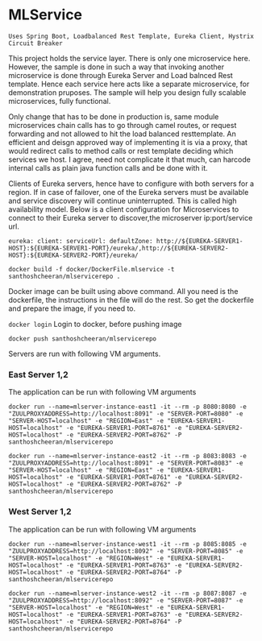 
# MLService

`Uses Spring Boot, Loadbalanced Rest Template, Eureka Client, Hystrix Circuit Breaker`

This project holds the service layer. There is only one microservice here. However, the sample is done in such a way that invoking another microservice is done through Eureka Server and Load balnced Rest template. Hence each service here acts like a separate microservice, for demonstration pruposes. The sample will help you design fully scalable microservices, fully functional. 

Only change that has to be done in production is, same module microservices chain calls has to go through camel routes, or request forwarding and not allowed to hit the load balanced resttemplate. An efficient and deisgn approved way of implementing it is via a proxy, that would redirect calls to method calls or rest template deciding which services we host. I agree, need not complicate it that much, can harcode internal calls as plain java function calls and be done with it.

Clients of Eureka servers, hence have to configure with both servers for a region. If in case of failover, one of the Eureka servers must be available and service discovery will continue uninterrupted. This is called high availability model. Below is a client configuration for Microservices to connect to their Eureka server to discover,the microserver ip:port/service url.

`eureka: client: serviceUrl: defaultZone: http://${EUREKA-SERVER1-HOST}:${EUREKA-SERVER1-PORT}/eureka/,http://${EUREKA-SERVER2-HOST}:${EUREKA-SERVER2-PORT}/eureka/`

`docker build -f docker/DockerFile.mlservice -t santhoshcheeran/mlservicerepo .`

Docker image can be built using above command. All you need is the dockerfile, the instructions in the file will do the rest. So get the dockerfile and prepare the image, if you need to.

`docker login`
Login to docker, before pushing image

`docker push santhoshcheeran/mlservicerepo`

Servers are run with following VM arguments.

### East Server 1,2

The application can be run with following VM arguments 

`docker run --name=mlserver-instance-east1 -it --rm -p 8080:8080 -e "ZUULPROXYADDRESS=http://localhost:8091" -e "SERVER-PORT=8080" -e "SERVER-HOST=localhost" -e "REGION=East" -e "EUREKA-SERVER1-HOST=localhost" -e "EUREKA-SERVER1-PORT=8761" -e "EUREKA-SERVER2-HOST=localhost" -e "EUREKA-SERVER2-PORT=8762" -P santhoshcheeran/mlservicerepo`

`docker run --name=mlserver-instance-east2 -it --rm -p 8083:8083 -e "ZUULPROXYADDRESS=http://localhost:8091" -e "SERVER-PORT=8083" -e "SERVER-HOST=localhost" -e "REGION=East" -e "EUREKA-SERVER1-HOST=localhost" -e "EUREKA-SERVER1-PORT=8761" -e "EUREKA-SERVER2-HOST=localhost" -e "EUREKA-SERVER2-PORT=8762" -P santhoshcheeran/mlservicerepo`

### West Server 1,2

The application can be run with following VM arguments 

`docker run --name=mlserver-instance-west1 -it --rm -p 8085:8085 -e "ZUULPROXYADDRESS=http://localhost:8092" -e "SERVER-PORT=8085" -e "SERVER-HOST=localhost" -e "REGION=West" -e "EUREKA-SERVER1-HOST=localhost" -e "EUREKA-SERVER1-PORT=8763" -e "EUREKA-SERVER2-HOST=localhost" -e "EUREKA-SERVER2-PORT=8764" -P santhoshcheeran/mlservicerepo`

`docker run --name=mlserver-instance-west2 -it --rm -p 8087:8087 -e "ZUULPROXYADDRESS=http://localhost:8092" -e "SERVER-PORT=8087" -e "SERVER-HOST=localhost" -e "REGION=West" -e "EUREKA-SERVER1-HOST=localhost" -e "EUREKA-SERVER1-PORT=8763" -e "EUREKA-SERVER2-HOST=localhost" -e "EUREKA-SERVER2-PORT=8764" -P santhoshcheeran/mlservicerepo`
